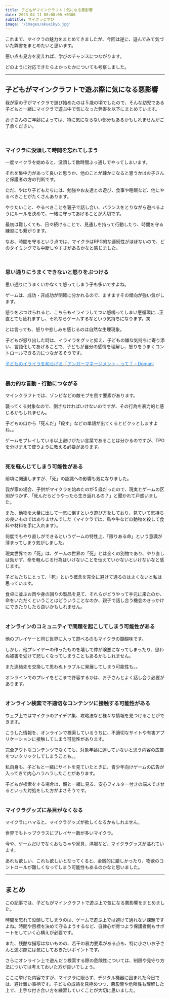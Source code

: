 ```yaml
---
title: 子どもがマインクラフト｜気になる悪影響
date: 2023-04-11 00:00:00 +0300
subtitle: マイクラと学び
image: '/images/akueikyo.jpg'
---
```


これまで、マイクラの魅力をまとめてきましたが、今回は逆に、遊んでみて気づいた弊害をまとめたいと思います。

悪い点も見方を変えれば、学びのチャンスにつながります。

どのように対応できたらよかったかについても考察しました。

***

## 子どもがマインクラフトで遊ぶ際に気になる悪影響
我が家の子がマイクラで遊び始めたのは５歳の頃でしたので、そんな幼児である子どもと一緒にマイクラで遊ぶ中で気になった弊害を以下にまとめています。

お子さんのご年齢によっては、特に気にならない部分もあるかもしれませんがご了承ください。

<br>

### マイクラに没頭して時間を忘れてしまう

一度マイクラを始めると、没頭して数時間ぶっ通しでやってしまいます。

それを集中力があって良いと思うか、他のことが疎かになると思うかはお子さんと保護者の方の判断です。

ただ、やはり子どもたちには、勉強やお友達との遊び、食事や睡眠など、他にやるべきことがたくさんあります。

やりたいこと、やるべきことを親子で話し合い、バランスをとりながら遊べるようにルールを決めて、一緒に守ってあげることが大切です。

最初は難しくても、日々続けることで、見通しを持って行動したり、時間を守る練習にも繋がります。

なお、時間を守るという点では、マイクラはRPG的な連続性がほぼないので、どのタイミングでも中断しやすさがあるかなと感じました。

<br>

### 思い通りにうまくできないと怒りをぶつける

思い通りにうまくいかなくて怒ってしまう子も多いですよね。

ゲームは、成功・非成功が明確に分かれるので、ますますその傾向が強い気がします。

怒りをぶつけられると、こちらもイライラしてつい怒鳴ってしまい悪循環に...正直とても疲れますし、それならゲームするなという気持ちになります。笑

とは言っても、怒りや悲しみを感じるのは自然な生理現象。

子どもが怒り出した時は、イライラをグッと抑え、子どもの嫌な気持ちに寄り添い、言語化してあげることで、子どもが自分の感情を理解し、怒りをうまくコントロールできる力につながるそうです。

[<span style="color:#1589FF">子どものイライラを和らげる「アンガーマネージメント」って？ - Domani</span>](domani.shogakukan.co.jp)
<br>
<br>


### 暴力的な言動・行動につながる

マインクラフトでは、ゾンビなどの敵モブを倒す要素があります。

襲ってくる対象なので、倒さなければいけないのですが、その行為を暴力的と感じるかもしれません。

子どもの口から「死んだ」「殺す」などの単語が出てくるとビクッとしますよね。。

ゲームをプレイしている以上避けがたい言葉であることは分かるのですが、TPOを分けまえて使うように教える必要があります。
<br>
<br>

### 死を軽んじてしまう可能性がある

前項に関連しますが、「死」の認識への影響も気になりました。

我が家の場合、子供がマイクラを始めたのが５歳だったので、現実とゲームの区別がつかず、「死んだらどうやったら生き返れるの？」と聞かれて戸惑いました。

また、動物を大量に出して一気に倒すという遊び方をしており、見ていて気持ちの良いものではありませんでした（マイクラでは、鳥や牛などの動物を殺して食料や材料を手に入れます）。

何度でもやり直しができるというゲームの特性上、「限りある命」という意識が薄まってしまう気がしました。

現実世界での「死」は、ゲームの世界の「死」とは全くの別物であり、やり直しは効かず、命を軽んじる行為はいけないことを伝えていかないといけないなと感じます。

子どもたちにとって、「死」という概念を完全に避けて通るのはよくないと私は思っています。

食卓に並ぶお肉や身の回りの製品を見て、それらがどうやって手元に来たのか、命をいただくということはどういうことなのか、親子で話し合う機会のきっかけにできたりしたら良いかもしれません。
<br>
<br>

### オンラインのコミュニティで問題を起こしてしまう可能性がある

他のプレイヤーと同じ世界に入って遊べるのもマイクラの醍醐味です。

しかし、他プレイヤーの作ったものを壊して仲が険悪になってしまったり、思わぬ被害を受けて悲しくなってしまうこともあるかもしれません。

また連絡先を交換して思わぬトラブルに発展してしまう可能性も。。

オンラインでのプレイをどこまで許容するかは、お子さんとよく話し合う必要があります。
<br>
<br>

### オンライン検索で不適切なコンテンツに接触する可能性がある

ウェブ上ではマイクラのアイデア集、攻略法など様々な情報を見つけることができます。

こうした情報を、オンラインで検索しているうちに、不適切なサイトや有害アプリケーションに接触してしまう可能性があります。

完全アウトなコンテンツでなくても、対象年齢に達していないと思う内容の広告をついクリックしてしまうことも。。

私自身も、子どもと一緒にサイトを見ていたときに、青少年向けゲームの広告が入ってきて内心ハラハラしたことがあります。

子どもが検索をする場合は、親と一緒に見る、安心フィルター付きの端末でさせるといった対処をした方がよさそうです。
<br>
<br>

### マイクラグッズに糸目がなくなる

マイクラにハマると、マイクラグッズが欲しくなるかもしれません。

世界でもトップクラスにプレイヤー数が多いマイクラ。

今や、ゲームだけでなくおもちゃや家具、洋服など、マイクラグッズが溢れています。

あれも欲しい、これも欲しいとなってくると、金銭的に厳しかったり、物欲のコントロールが難しくなってしまう可能性もあるのかなと思いました。

***

## まとめ

この記事では、子どもがマインクラフトで遊ぶ上で気になる悪影響をまとめました。

時間を忘れて没頭してしまうのは、ゲームで遊ぶ上では避けて通れない課題ですよね。時間や目標を決めて守るようするなど、自律心が育つよう保護者側もサポートをしていく心構えが必要です。

また、残酷な描写はないものの、若干の暴力要素がある点も、特に小さいお子さんと遊ぶ際には気にしておきたいポイントです。

さらにオンライン上で遊んだり検索する際の危険性については、制限や見守り方法については考えておいた方が良いでしょう。

ここに挙げた内容ですが、マイクラに限らず、デジタル機器に囲まれた今日では、避け難い事柄です。子どもの成熟を見極めつつ、悪影響や危険性も理解した上で、上手な付き合い方を練習していくことが大切に思いました。

